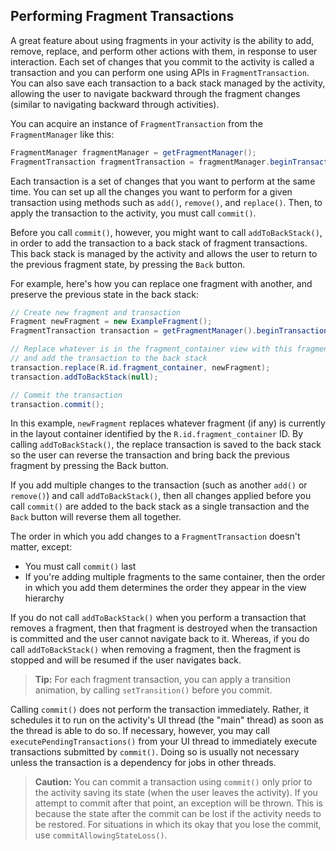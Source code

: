 
## Performing Fragment Transactions

A great feature about using fragments in your activity is the ability to add, remove, replace, 
and perform other actions with them, in response to user interaction. 
Each set of changes that you commit to the activity is called a transaction 
and you can perform one using APIs in `FragmentTransaction`. 
You can also save each transaction to a back stack managed by the activity, 
allowing the user to navigate backward through the fragment changes 
(similar to navigating backward through activities).

You can acquire an instance of `FragmentTransaction` from the `FragmentManager` like this:
```java
FragmentManager fragmentManager = getFragmentManager();
FragmentTransaction fragmentTransaction = fragmentManager.beginTransaction();
```

Each transaction is a set of changes that you want to perform at the same time. 
You can set up all the changes you want to perform for a given transaction using methods 
such as `add()`, `remove()`, and `replace()`. 
Then, to apply the transaction to the activity, you must call `commit()`.

Before you call `commit()`, however, you might want to call `addToBackStack()`, 
in order to add the transaction to a back stack of fragment transactions. 
This back stack is managed by the activity and allows the user to return to the previous fragment state, 
by pressing the `Back` button.

For example, here's how you can replace one fragment with another, 
and preserve the previous state in the back stack:
```java
// Create new fragment and transaction
Fragment newFragment = new ExampleFragment();
FragmentTransaction transaction = getFragmentManager().beginTransaction();

// Replace whatever is in the fragment_container view with this fragment,
// and add the transaction to the back stack
transaction.replace(R.id.fragment_container, newFragment);
transaction.addToBackStack(null);

// Commit the transaction
transaction.commit();
```

In this example, `newFragment` replaces whatever fragment (if any) is currently in the layout container 
identified by the `R.id.fragment_container` ID. 
By calling `addToBackStack()`, the replace transaction is saved to the back stack 
so the user can reverse the transaction and bring back the previous fragment by pressing the Back button.

If you add multiple changes to the transaction (such as another `add()` or `remove()`) and call `addToBackStack()`, 
then all changes applied before you call `commit()` are added to the back stack as a single transaction 
and the `Back` button will reverse them all together.

The order in which you add changes to a `FragmentTransaction` doesn't matter, except:
- You must call `commit()` last
- If you're adding multiple fragments to the same container, 
  then the order in which you add them determines the order they appear in the view hierarchy

If you do not call `addToBackStack()` when you perform a transaction that removes a fragment, 
then that fragment is destroyed when the transaction is committed and the user cannot navigate back to it. 
Whereas, if you do call `addToBackStack()` when removing a fragment, 
then the fragment is stopped and will be resumed if the user navigates back.

> **Tip:** For each fragment transaction, you can apply a transition animation, 
by calling `setTransition()` before you commit.

Calling `commit()` does not perform the transaction immediately. 
Rather, it schedules it to run on the activity's UI thread (the "main" thread) 
as soon as the thread is able to do so. 
If necessary, however, you may call `executePendingTransactions()` from your UI thread 
to immediately execute transactions submitted by `commit()`. 
Doing so is usually not necessary unless the transaction is a dependency for jobs in other threads.

> **Caution:** You can commit a transaction using `commit()` only prior to the activity saving its state 
(when the user leaves the activity). If you attempt to commit after that point, an exception will be thrown. 
This is because the state after the commit can be lost if the activity needs to be restored. 
For situations in which its okay that you lose the commit, use `commitAllowingStateLoss()`.

